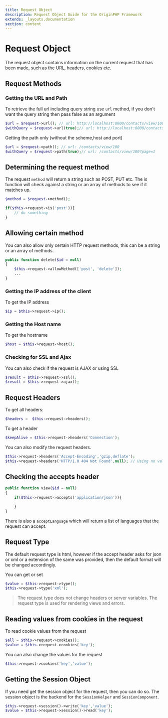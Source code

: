 ```yaml
---
title: Request Object
description: Request Object Guide for the OriginPHP Framework
extends: _layouts.documentation
section: content
---
```

# Request Object
The request object contains information on the current request that has been made, such as the URL, headers, cookies etc.

## Request Methods

### Getting the URL and Path

To retrieve the full url including query string use `url` method, if you don't want the query string then pass false as an argument

```php
$url = $request->url(); // url: http://localhost:8000/contacts/view/100
$withQuery = $request->url(true);// url: http://localhost:8000/contacts/view/100?page=1
```

Getting the path only (without the scheme,host and port)

```php
$url = $request->path(); // url: /contacts/view/100
$withQuery = $request->path(true);// url: /contacts/view/100?page=1
```

## Determining the request method

The request `method` will return a string such as POST, PUT etc. The is function will check against a string or an array of methods to see if it matches up.

```php
$method = $request->method();

if($this->request->is('post')){
    // do something
}
```

## Allowing certain method

You can also allow only certain HTTP request methods, this can be a string or an array of methods.

```php
public function delete($id = null)
{
    $this->request->allowMethod(['post', 'delete']);
    ...
}
```

### Getting the IP address of the client

To get the IP address
```php
$ip = $this->request->ip();
```

### Getting the Host name

To get the hostname

```php
$host = $this->request->host();
```

### Checking for SSL and Ajax

You can also check if the request is AJAX or using SSL

```php
$result = $this->request->ssl();
$result = $this->request->ajax();
```

## Request Headers

To get all headers:

```php
$headers =  $this->request->headers();
```

To get a header

```php
$keepAlive = $this->request->headers('Connection');
```

You can also modify the request headers.

```php
$this->request->headers('Accept-Encoding','gzip,deflate');
$this->request->headers('HTTP/1.0 404 Not Found',null); // Using no value
```

## Checking the accepts header

```php
public function view($id = null)
{
    if($this->request->accepts('application/json')){

    }
}
```

There is also a `acceptLanguage` which will return a list of languages that the request can accept.

## Request Type

The default request type is html, however if the accept header asks for json or xml or a extension of the same was provided, then the default format will be changed accordingly.

You can get or set

```php
$value = $this->request->type();
$this->request->type('xml');
```

> The request type does not change headers or server variables. The request type is used for rendering views and errors.

## Reading values from cookies in the request

To read cookie values from the request

```php
$all = $this->request->cookies();
$value = $this->request->cookies('key');
```

You can also change the values for the request

```php
$this->request->cookies('key','value');
```

## Getting the Session Object

If you need get the session object for the request, then you can do so. The session object is the backend for the `SessionHelper` and `SessionComponent`.

```php
$this->request->session()->write('key','value');
$value = $this->request->session()->read('key');
```